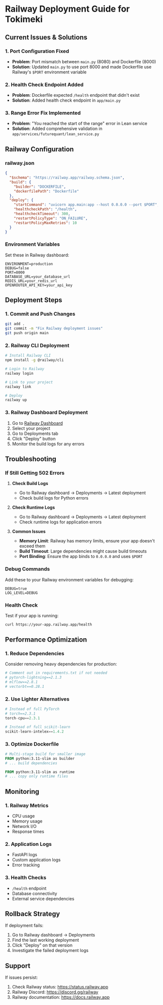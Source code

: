 # Railway Deployment Guide for Tokimeki

## Current Issues & Solutions

### 1. Port Configuration Fixed
- **Problem**: Port mismatch between `main.py` (8080) and Dockerfile (8000)
- **Solution**: Updated `main.py` to use port 8000 and made Dockerfile use Railway's `$PORT` environment variable

### 2. Health Check Endpoint Added
- **Problem**: Dockerfile expected `/health` endpoint that didn't exist
- **Solution**: Added health check endpoint in `app/main.py`

### 3. Range Error Fix Implemented
- **Problem**: "You reached the start of the range" error in Lean service
- **Solution**: Added comprehensive validation in `app/services/futurequant/lean_service.py`

## Railway Configuration

### railway.json
```json
{
  "$schema": "https://railway.app/railway.schema.json",
  "build": {
    "builder": "DOCKERFILE",
    "dockerfilePath": "Dockerfile"
  },
  "deploy": {
    "startCommand": "uvicorn app.main:app --host 0.0.0.0 --port $PORT",
    "healthcheckPath": "/health",
    "healthcheckTimeout": 300,
    "restartPolicyType": "ON_FAILURE",
    "restartPolicyMaxRetries": 10
  }
}
```

### Environment Variables
Set these in Railway dashboard:

```
ENVIRONMENT=production
DEBUG=false
PORT=8000
DATABASE_URL=your_database_url
REDIS_URL=your_redis_url
OPENROUTER_API_KEY=your_api_key
```

## Deployment Steps

### 1. Commit and Push Changes
```bash
git add .
git commit -m "Fix Railway deployment issues"
git push origin main
```

### 2. Railway CLI Deployment
```bash
# Install Railway CLI
npm install -g @railway/cli

# Login to Railway
railway login

# Link to your project
railway link

# Deploy
railway up
```

### 3. Railway Dashboard Deployment
1. Go to [Railway Dashboard](https://railway.app)
2. Select your project
3. Go to Deployments tab
4. Click "Deploy" button
5. Monitor the build logs for any errors

## Troubleshooting

### If Still Getting 502 Errors

1. **Check Build Logs**
   - Go to Railway dashboard → Deployments → Latest deployment
   - Check build logs for Python errors

2. **Check Runtime Logs**
   - Go to Railway dashboard → Deployments → Latest deployment
   - Check runtime logs for application errors

3. **Common Issues**
   - **Memory Limit**: Railway has memory limits, ensure your app doesn't exceed them
   - **Build Timeout**: Large dependencies might cause build timeouts
   - **Port Binding**: Ensure the app binds to `0.0.0.0` and uses `$PORT`

### Debug Commands

Add these to your Railway environment variables for debugging:
```
DEBUG=true
LOG_LEVEL=DEBUG
```

### Health Check
Test if your app is running:
```bash
curl https://your-app.railway.app/health
```

## Performance Optimization

### 1. Reduce Dependencies
Consider removing heavy dependencies for production:
```python
# Comment out in requirements.txt if not needed
# pytorch-lightning==2.1.3
# mlflow==2.8.1
# vectorbt==0.28.1
```

### 2. Use Lighter Alternatives
```python
# Instead of full PyTorch
# torch==2.3.1
torch-cpu==2.3.1

# Instead of full scikit-learn
scikit-learn-intelex==1.4.2
```

### 3. Optimize Dockerfile
```dockerfile
# Multi-stage build for smaller image
FROM python:3.11-slim as builder
# ... build dependencies

FROM python:3.11-slim as runtime
# ... copy only runtime files
```

## Monitoring

### 1. Railway Metrics
- CPU usage
- Memory usage
- Network I/O
- Response times

### 2. Application Logs
- FastAPI logs
- Custom application logs
- Error tracking

### 3. Health Checks
- `/health` endpoint
- Database connectivity
- External service dependencies

## Rollback Strategy

If deployment fails:
1. Go to Railway dashboard → Deployments
2. Find the last working deployment
3. Click "Deploy" on that version
4. Investigate the failed deployment logs

## Support

If issues persist:
1. Check Railway status: https://status.railway.app
2. Railway Discord: https://discord.gg/railway
3. Railway documentation: https://docs.railway.app
